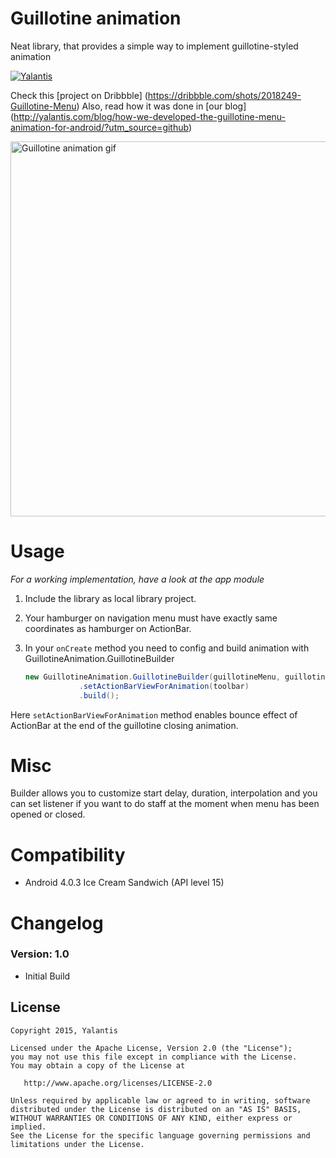 # Guillotine animation

Neat library, that provides a simple way to implement guillotine-styled animation

[![Yalantis](https://raw.githubusercontent.com/Yalantis/GuillotineMenu-Android/master/made-in-yalantis.png)](http://yalantis.com/?utm_source=github)

Check this [project on Dribbble] (https://dribbble.com/shots/2018249-Guillotine-Menu)
Also, read how it was done in [our blog] (http://yalantis.com/blog/how-we-developed-the-guillotine-menu-animation-for-android/?utm_source=github)

<img src="https://d13yacurqjgara.cloudfront.net/users/495792/screenshots/2018249/draft_06.gif" alt="Guillotine animation gif" style="width:800;height:600">


# Usage

*For a working implementation, have a look at the app module*

1. Include the library as local library project.

2. Your hamburger on navigation menu must have exactly same coordinates as hamburger on ActionBar.

3. In your `onCreate` method you need to config and build animation with GuillotineAnimation.GuillotineBuilder

	```java
    new GuillotineAnimation.GuillotineBuilder(guillotineMenu, guillotineMenu.findViewById(R.id.guillotine_hamburger), contentHamburger)
                .setActionBarViewForAnimation(toolbar)
                .build();
     ```
Here `setActionBarViewForAnimation` method enables bounce effect of ActionBar at the end of the guillotine closing animation.

# Misc

Builder allows you to customize start delay, duration, interpolation and you can set listener if you want to do staff at the moment when menu has been opened or closed.

# Compatibility
  
  * Android 4.0.3 Ice Cream Sandwich (API level 15)
  
# Changelog

### Version: 1.0

  * Initial Build
  
## License

    Copyright 2015, Yalantis

    Licensed under the Apache License, Version 2.0 (the "License");
    you may not use this file except in compliance with the License.
    You may obtain a copy of the License at

       http://www.apache.org/licenses/LICENSE-2.0

    Unless required by applicable law or agreed to in writing, software
    distributed under the License is distributed on an "AS IS" BASIS,
    WITHOUT WARRANTIES OR CONDITIONS OF ANY KIND, either express or implied.
    See the License for the specific language governing permissions and
    limitations under the License.
